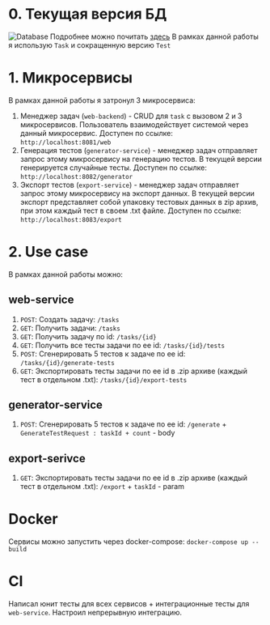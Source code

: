 # 0. Текущая версия БД
![Database](../assets/db.png)
Подробнее можно почитать [здесь](model.md) 
В рамках данной работы я использую `Task` и сокращенную версию `Test`
# 1. Микросервисы
В рамках данной работы я затронул 3 микросервиса: 
1. Менеджер задач (`web-backend`) - CRUD для `task` с вызовом 2 и 3 микросервисов. Пользователь взаимодействует системой через данный
микросервис.
   Доступен по ссылке: `http://localhost:8081/web`
2. Генерация тестов (`generator-service`) - менеджер задач отправляет запрос этому микросервису на генерацию тестов. 
В текущей версии генерируется случайные тесты.
   Доступен по ссылке: `http://localhost:8082/generator`
3. Экспорт тестов (`export-service`) - менеджер задач отправляет запрос этому микросервису на экспорт данных. В текущей версии экспорт
представляет собой упаковку тестовых данных в zip архив, при этом каждый тест в своем .txt файле. 
   Доступен по ссылке: `http://localhost:8083/export`
# 2. Use case
В рамках данной работы можно:
## web-service
1. `POST`: Создать задачу: `/tasks`
2. `GET`: Получить задачи: `/tasks`
3. `GET`: Получить задачу по id: `/tasks/{id}`
4. `GET`: Получить все тесты задачи по ее id: `/tasks/{id}/tests`
5. `POST`: Сгенерировать 5 тестов к задаче по ее id: `/tasks/{id}/generate-tests`
6. `GET`: Экспортировать тесты задачи по ее id в .zip архиве (каждый тест в отдельном .txt): `/tasks/{id}/export-tests`

## generator-service
1. `POST`: Сгенерировать 5 тестов к задаче по ее id: `/generate` + `GenerateTestRequest : taskId + count` - body

## export-serivce
1. `GET`: Экспортировать тесты задачи по ее id в .zip архиве (каждый тест в отдельном .txt): `/export` + `taskId` - param

# Docker
Сервисы можно запустить через docker-compose: `docker-compose up --build`

# CI
Написал юнит тесты для всех сервисов + интеграционные тесты для `web-service`. Настроил непрерывную интеграцию.
